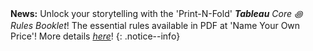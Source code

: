 **News:** Unlock your storytelling with the 'Print-N-Fold' _**Tableau**_ _Core ꩜ Rules Booklet_! The essential rules available in PDF at 'Name Your Own Price'! More details _[here](games/Tableau/TableauCore)_!
{: .notice--info}
